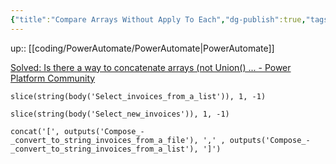 ```yaml
---
{"title":"Compare Arrays Without Apply To Each","dg-publish":true,"tags":["coding/PowerAutomate"],"language":"en","permalink":"/coding/power-automate/join-arrays-without-apply-to-each-or-union/","dgPassFrontmatter":true}
---
```


up:: [[coding/PowerAutomate/PowerAutomate\|PowerAutomate]]

[Solved: Is there a way to concatenate arrays (not Union() ... - Power Platform Community](https://powerusers.microsoft.com/t5/Building-Flows/Is-there-a-way-to-concatenate-arrays-not-Union-I-don-t-want-to/td-p/1594186)

```powerquery
slice(string(body('Select_invoices_from_a_list')), 1, -1)
```

```powerquery
slice(string(body('Select_new_invoices')), 1, -1)
```

```powerquery
concat('[', outputs('Compose_-_convert_to_string_invoices_from_a_file'), ',' , outputs('Compose_-_convert_to_string_invoices_from_a_list'), ']')
```
